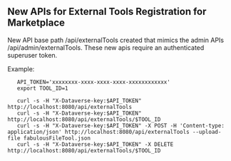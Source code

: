 ## New APIs for External Tools Registration for Marketplace

New API base path /api/externalTools created that mimics the admin APIs /api/admin/externalTools. These new apis require an authenticated superuser token.

Example:
```
   API_TOKEN='xxxxxxxx-xxxx-xxxx-xxxx-xxxxxxxxxxxx'
   export TOOL_ID=1

   curl -s -H "X-Dataverse-key:$API_TOKEN" http://localhost:8080/api/externalTools
   curl -s -H "X-Dataverse-key:$API_TOKEN" http://localhost:8080/api/externalTools/$TOOL_ID
   curl -s -H "X-Dataverse-key:$API_TOKEN" -X POST -H 'Content-type: application/json' http://localhost:8080/api/externalTools --upload-file fabulousFileTool.json
   curl -s -H "X-Dataverse-key:$API_TOKEN" -X DELETE http://localhost:8080/api/externalTools/$TOOL_ID
```
